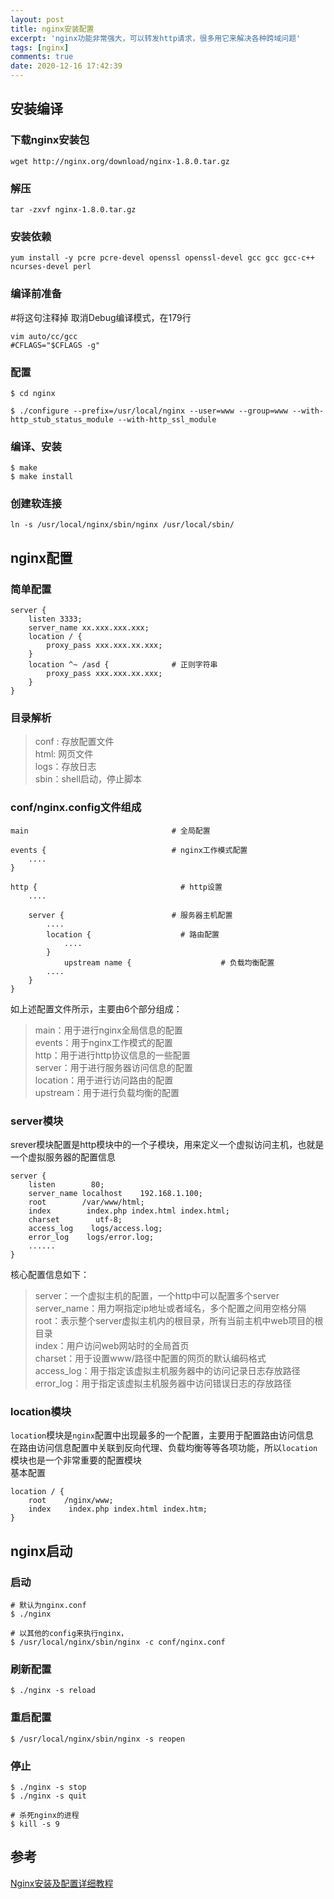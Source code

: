 ```yaml
---
layout: post
title: nginx安装配置
excerpt: 'nginx功能非常强大，可以转发http请求，很多用它来解决各种跨域问题'
tags: [nginx]
comments: true
date: 2020-12-16 17:42:39
---
```



## 安装编译
### 下载nginx安装包
```
wget http://nginx.org/download/nginx-1.8.0.tar.gz
```
### 解压
```
tar -zxvf nginx-1.8.0.tar.gz
```
### 安装依赖
```
yum install -y pcre pcre-devel openssl openssl-devel gcc gcc gcc-c++ ncurses-devel perl 
```
### 编译前准备
#将这句注释掉 取消Debug编译模式，在179行

```
vim auto/cc/gcc
#CFLAGS="$CFLAGS -g"
```
### 配置
```
$ cd nginx

$ ./configure --prefix=/usr/local/nginx --user=www --group=www --with-http_stub_status_module --with-http_ssl_module
```
### 编译、安装
```
$ make
$ make install
```
### 创建软连接
```
ln -s /usr/local/nginx/sbin/nginx /usr/local/sbin/
```

## nginx配置
### 简单配置
```
server {
    listen 3333;
    server_name xx.xxx.xxx.xxx;
    location / {
        proxy_pass xxx.xxx.xx.xxx;
    }
    location ^~ /asd {              # 正则字符串
        proxy_pass xxx.xxx.xx.xxx;
    }
}
```
### 目录解析
> conf : 存放配置文件  
> html: 网页文件  
> logs：存放日志  
> sbin：shell启动，停止脚本  

### conf/nginx.config文件组成
```
main                                # 全局配置

events {                            # nginx工作模式配置
    ....
}

http {                                # http设置
    ....

    server {                        # 服务器主机配置
        ....
        location {                    # 路由配置
            ....
        }
            upstream name {                    # 负载均衡配置
        ....
    }
}
```
如上述配置文件所示，主要由6个部分组成：
> main：用于进行nginx全局信息的配置  
> events：用于nginx工作模式的配置  
> http：用于进行http协议信息的一些配置  
> server：用于进行服务器访问信息的配置  
> location：用于进行访问路由的配置  
> upstream：用于进行负载均衡的配置  

### server模块
srever模块配置是http模块中的一个子模块，用来定义一个虚拟访问主机，也就是一个虚拟服务器的配置信息

```
server {
    listen        80;
    server_name localhost    192.168.1.100;
    root        /var/www/html;
    index        index.php index.html index.html;
    charset        utf-8;
    access_log    logs/access.log;
    error_log    logs/error.log;
    ......
}
```
核心配置信息如下：
>server：一个虚拟主机的配置，一个http中可以配置多个server  
>server_name：用力啊指定ip地址或者域名，多个配置之间用空格分隔  
>root：表示整个server虚拟主机内的根目录，所有当前主机中web项目的根目录  
>index：用户访问web网站时的全局首页  
>charset：用于设置www/路径中配置的网页的默认编码格式  
>access_log：用于指定该虚拟主机服务器中的访问记录日志存放路径  
>error_log：用于指定该虚拟主机服务器中访问错误日志的存放路径  
### location模块

`location`模块是`nginx`配置中出现最多的一个配置，主要用于配置路由访问信息  
在路由访问信息配置中关联到反向代理、负载均衡等等各项功能，所以`location`模块也是一个非常重要的配置模块  
基本配置  
```
location / {
    root    /nginx/www;
    index    index.php index.html index.htm;
}
```



## nginx启动
### 启动
```
# 默认为nginx.conf
$ ./nginx

# 以其他的config来执行nginx，
$ /usr/local/nginx/sbin/nginx -c conf/nginx.conf
```
### 刷新配置
```
$ ./nginx -s reload
```
### 重启配置
```
$ /usr/local/nginx/sbin/nginx -s reopen
```
### 停止
```
$ ./nginx -s stop
$ ./nginx -s quit

# 杀死nginx的进程
$ kill -s 9 
```
## 参考
[Nginx安装及配置详细教程
](https://blog.51cto.com/13363488/2349546)